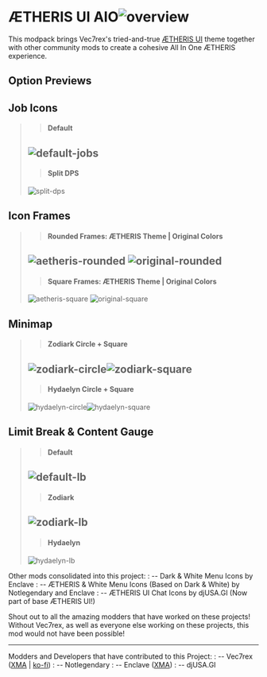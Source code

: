ÆTHERIS UI AIO![overview](https://raw.githubusercontent.com/katawajojo/AETHERIS-UI-AIO/readme-objects/previews/main.png)
=
This modpack brings Vec7rex's tried-and-true [ÆTHERIS UI](https://www.xivmodarchive.com/modid/51534) theme together with other community mods to create a cohesive All In One ÆTHERIS experience.

Option Previews
-
## Job Icons
> >#### Default
> ![default-jobs](https://raw.githubusercontent.com/katawajojo/AETHERIS-UI-AIO/readme-objects/previews/jobs/default.png)
> -
> >#### Split DPS
> ![split-dps](https://raw.githubusercontent.com/katawajojo/AETHERIS-UI-AIO/readme-objects/previews/jobs/split.png)
## Icon Frames
>>#### Rounded Frames: ÆTHERIS Theme | Original Colors
>![aetheris-rounded](https://raw.githubusercontent.com/katawajojo/AETHERIS-UI-AIO/readme-objects/previews/frames/aetheris-rounded.png)
>![original-rounded](https://raw.githubusercontent.com/katawajojo/AETHERIS-UI-AIO/readme-objects/previews/frames/og-rounded.png)
>-
>>#### Square Frames: ÆTHERIS Theme | Original Colors
>![aetheris-square](https://raw.githubusercontent.com/katawajojo/AETHERIS-UI-AIO/readme-objects/previews/frames/aetheris-square.png)
>![original-square](https://raw.githubusercontent.com/katawajojo/AETHERIS-UI-AIO/readme-objects/previews/frames/og-square.png)
## Minimap
>>#### Zodiark Circle + Square
>![zodiark-circle](https://raw.githubusercontent.com/katawajojo/AETHERIS-UI-AIO/readme-objects/previews/maps/zodiark-circle.png)![zodiark-square](https://raw.githubusercontent.com/katawajojo/AETHERIS-UI-AIO/readme-objects/previews/maps/zodiark-square.png)
>-
>>#### Hydaelyn Circle + Square
>![hydaelyn-circle](https://raw.githubusercontent.com/katawajojo/AETHERIS-UI-AIO/readme-objects/previews/maps/hydaelyn-circle.png)![hydaelyn-square](https://raw.githubusercontent.com/katawajojo/AETHERIS-UI-AIO/readme-objects/previews/maps/hydaelyn-square.png)
## Limit Break & Content Gauge
>> #### Default
> ![default-lb](https://raw.githubusercontent.com/katawajojo/AETHERIS-UI-AIO/readme-objects/previews/lb/default.png)
> -
>> #### Zodiark
> ![zodiark-lb](https://raw.githubusercontent.com/katawajojo/AETHERIS-UI-AIO/readme-objects/previews/lb/zodiark.png)
> -
> >#### Hydaelyn
> ![hydaelyn-lb](https://raw.githubusercontent.com/katawajojo/AETHERIS-UI-AIO/readme-objects/previews/lb/hydaelyn.png)

Other mods consolidated into this project:
 : -- Dark & White Menu Icons by Enclave
 : -- ÆTHERIS & White Menu Icons (Based on Dark & White) by Notlegendary and Enclave
 : -- ÆTHERIS UI Chat Icons by <span>djUSA.GI</span> (Now part of base ÆTHERIS UI!)

Shout out to all the amazing modders that have worked on these projects! Without Vec7rex, as
well as everyone else working on these projects, this mod would not have been possible!

---
Modders and Developers that have contributed to this Project:
 : -- Vec7rex ([XMA](https://www.xivmodarchive.com/user/1208) | [ko-fi](https://ko-fi.com/vec7rex))
 : -- Notlegendary
 : -- Enclave ([XMA](https://www.xivmodarchive.com/user/100482))
 : -- <span>djUSA.GI</span>
